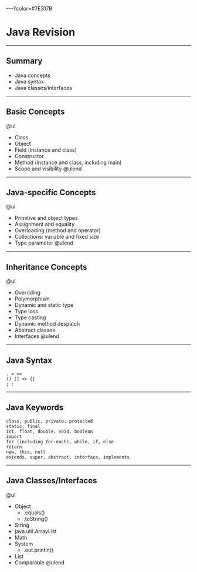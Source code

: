 ---?color=#7E317B

# Java Revision

---

## Summary

- Java concepts
- Java syntax
- Java classes/interfaces

---

## Basic Concepts

@ul
- Class
- Object
- Field (instance and class)
- Constructor
- Method (instance and class, including main)
- Scope and visibility
@ulend

---

## Java-specific Concepts

@ul
- Primitive and object types
 - Assignment and equality
- Overloading (method and operator)
- Collections: variable and fixed size
- Type parameter
@ulend

--- 

## Inheritance Concepts

@ul
- Overriding
- Polymorphism
- Dynamic and static type
- Type loss
- Type casting
- Dynamic method despatch
- Abstract classes 
- Interfaces
@ulend

---

## Java Syntax

```
. = ==
() [] <> {}
; :
```

---

## Java Keywords

```
class, public, private, protected
static, final
int, float, double, void, boolean
import
for (including for-each), while, if, else
return
new, this, null
extends, super, abstract, interface, implements

```

--- 

## Java Classes/Interfaces

@ul
- Object
  - .equals()
  - .toString()
- String
- java.util.ArrayList
- Math
- System
  - .out.println()
- List
- Comparable
@ulend
